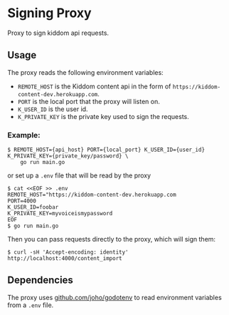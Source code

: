 Signing Proxy
=====
Proxy to sign kiddom api requests.

Usage
----

The proxy reads the following environment variables:
- `REMOTE_HOST` is the Kiddom content api in the form of `https://kiddom-content-dev.herokuapp.com`.
- `PORT` is the local port that the proxy will listen on.
- `K_USER_ID` is the user id.
- `K_PRIVATE_KEY` is the private key used to sign the requests.

### Example:
```
$ REMOTE_HOST={api_host} PORT={local_port} K_USER_ID={user_id} K_PRIVATE_KEY={private_key/password} \
    go run main.go
```
or set up a `.env` file that will be read by the proxy
```
$ cat <<EOF >> .env
REMOTE_HOST="https://kiddom-content-dev.herokuapp.com
PORT=4000
K_USER_ID=foobar
K_PRIVATE_KEY=myvoiceismypassword
EOF
$ go run main.go
```

Then you can pass requests directly to the proxy, which will sign them:
```
$ curl -sH 'Accept-encoding: identity' http://localhost:4000/content_import
```

Dependencies
----

The proxy uses [github.com/joho/godotenv](https://github.com/joho/godotenv) to read environment variables
from a `.env` file.
